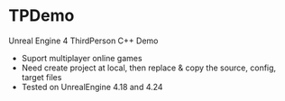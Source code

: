 # TPDemo
Unreal Engine 4 ThirdPerson C++ Demo

- Suport multiplayer online games
- Need create project at local, then replace & copy the source, config, target files
- Tested on UnrealEngine 4.18 and 4.24
